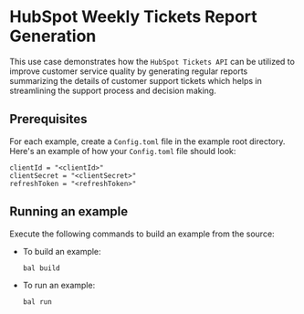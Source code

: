 # HubSpot Weekly Tickets Report Generation

This use case demonstrates how the `HubSpot Tickets API`  can be utilized to improve customer service quality by generating regular reports summarizing the details of customer support tickets which helps in streamlining the support process and decision making.

## Prerequisites

For each example, create a `Config.toml` file in the example root directory. Here's an example of how your `Config.toml` file should look:
```
clientId = "<clientId>"
clientSecret = "<clientSecret>"
refreshToken = "<refreshToken>"
```

## Running an example

Execute the following commands to build an example from the source:

* To build an example:

    ```bash
    bal build
    ```

* To run an example:

    ```bash
    bal run
    ```

